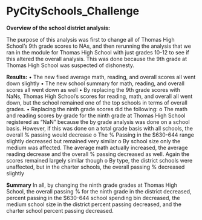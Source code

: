 # PyCitySchools_Challenge
**Overview of the school district analysis:**

The purpose of this analysis was first to change all of Thomas High School’s 9th grade scores to NAs, and then rerunning the analysis that we ran in the module for Thomas High School with just grades 10-12 to see if this altered the overall analysis. This was done because the 9th grade at Thomas High School was suspected of dishonesty.

**Results:**
•	The new fixed average math, reading, and overall scores all went down slightly
•	The new school summary for math, reading, and overall scores all went down as well
•	By replacing the 9th grade scores with NaNs, Thomas High School’s scores for reading, math, and overall all went down, but the school remained one of the top schools in terms of overall grades.
•	Replacing the ninth grade scores did the following:
o	The math and reading scores by grade for the ninth grade at Thomas High School registered as “NaN” because the by grade analysis was done on a school basis. However, if this was done on a total grade basis with all schools, the overall % passing would decrease
o	The % Passing in the $630-644 range slightly decreased but remained very similar
o	By school size only the medium was affected. The average math actually increased, the average reading decrease and the overall % passing decreased as well. Again the scores remained largely similar though
o	By type, the district schools were unaffected, but in the charter schools, the overall passing % decreased slightly

**Summary**
In all, by changing the ninth grade grades at Thomas High School, the overall passing % for the ninth grade in the district decreased, percent passing in the $630-644 school spending bin decreased, the medium school size in the district percent passing decreased, and the charter school percent passing decreased. 


